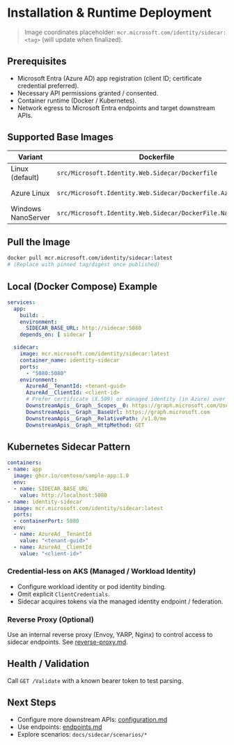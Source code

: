 # Installation & Runtime Deployment

> Image coordinates placeholder: `mcr.microsoft.com/identity/sidecar:<tag>` (will update when finalized).

## Prerequisites

- Microsoft Entra (Azure AD) app registration (client ID; certificate credential preferred).
- Necessary API permissions granted / consented.
- Container runtime (Docker / Kubernetes).
- Network egress to Microsoft Entra endpoints and target downstream APIs.

## Supported Base Images

| Variant | Dockerfile | Notes |
|---------|------------|-------|
| Linux (default) | `src/Microsoft.Identity.Web.Sidecar/Dockerfile` | General purpose |
| Azure Linux | `src/Microsoft.Identity.Web.Sidecar/Dockerfile.AzureLinux` | Azure-tuned base |
| Windows NanoServer | `src/Microsoft.Identity.Web.Sidecar/DockerFile.NanoServer` | Windows environments |

## Pull the Image

```bash
docker pull mcr.microsoft.com/identity/sidecar:latest
# (Replace with pinned tag/digest once published)
```

## Local (Docker Compose) Example

```yaml
services:
  app:
    build: .
    environment:
      SIDECAR_BASE_URL: http://sidecar:5080
    depends_on: [ sidecar ]

  sidecar:
    image: mcr.microsoft.com/identity/sidecar:latest
    container_name: identity-sidecar
    ports:
      - "5080:5080"
    environment:
      AzureAd__TenantId: <tenant-guid>
      AzureAd__ClientId: <client-id>
      # Prefer certificate (X.509) or managed identity (in Azure) over secrets
      DownstreamApis__Graph__Scopes__0: https://graph.microsoft.com/User.Read
      DownstreamApis__Graph__BaseUrl: https://graph.microsoft.com
      DownstreamApis__Graph__RelativePath: /v1.0/me
      DownstreamApis__Graph__HttpMethod: GET
```

## Kubernetes Sidecar Pattern

```yaml
containers:
- name: app
  image: ghcr.io/contoso/sample-app:1.0
  env:
  - name: SIDECAR_BASE_URL
    value: http://localhost:5080
- name: identity-sidecar
  image: mcr.microsoft.com/identity/sidecar:latest
  ports:
  - containerPort: 5080
  env:
  - name: AzureAd__TenantId
    value: "<tenant-guid>"
  - name: AzureAd__ClientId
    value: "<client-id>"
```

### Credential-less on AKS (Managed / Workload Identity)

- Configure workload identity or pod identity binding.
- Omit explicit `ClientCredentials`.
- Sidecar acquires tokens via the managed identity endpoint / federation.

### Reverse Proxy (Optional)

Use an internal reverse proxy (Envoy, YARP, Nginx) to control access to sidecar endpoints. See [reverse-proxy.md](reverse-proxy.md).

## Health / Validation

Call `GET /Validate` with a known bearer token to test parsing.

## Next Steps

- Configure more downstream APIs: [configuration.md](configuration.md)
- Use endpoints: [endpoints.md](endpoints.md)
- Explore scenarios: `docs/sidecar/scenarios/*`
